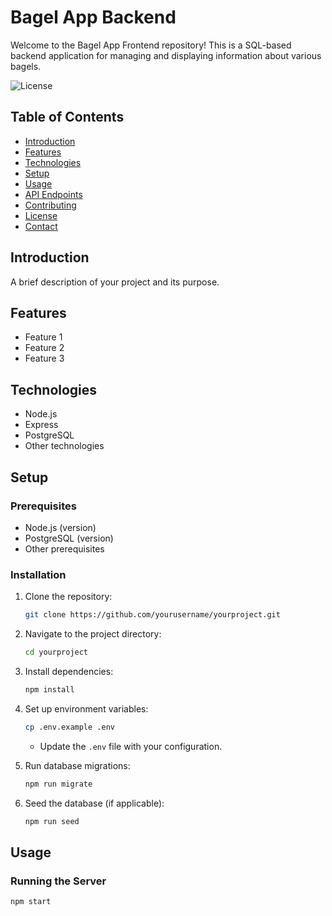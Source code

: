 # Bagel App Backend

Welcome to the Bagel App Frontend repository! This is a SQL-based backend application for managing and displaying information about various bagels. 

![License](https://img.shields.io/badge/license-MIT-blue.svg)

## Table of Contents

- [Introduction](#introduction)
- [Features](#features)
- [Technologies](#technologies)
- [Setup](#setup)
- [Usage](#usage)
- [API Endpoints](#api-endpoints)
- [Contributing](#contributing)
- [License](#license)
- [Contact](#contact)

## Introduction

A brief description of your project and its purpose.

## Features

- Feature 1
- Feature 2
- Feature 3

## Technologies

- Node.js
- Express
- PostgreSQL
- Other technologies

## Setup

### Prerequisites

- Node.js (version)
- PostgreSQL (version)
- Other prerequisites

### Installation

1. Clone the repository:
    ```sh
    git clone https://github.com/yourusername/yourproject.git
    ```

2. Navigate to the project directory:
    ```sh
    cd yourproject
    ```

3. Install dependencies:
    ```sh
    npm install
    ```

4. Set up environment variables:
    ```sh
    cp .env.example .env
    ```
   - Update the `.env` file with your configuration.

5. Run database migrations:
    ```sh
    npm run migrate
    ```

6. Seed the database (if applicable):
    ```sh
    npm run seed
    ```

## Usage

### Running the Server

```sh
npm start
